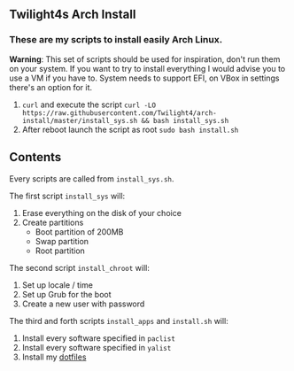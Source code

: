 ## Twilight4s Arch Install

### These are my scripts to install easily Arch Linux.

**Warning**: This set of scripts should be used for inspiration, don't run them on your system. If you want to try to install everything I would advise you to use a VM if you have to. System needs to support EFI, on VBox in settings there's an option for it. 
1. `curl` and execute the script `curl -LO https://raw.githubusercontent.com/Twilight4/arch-install/master/install_sys.sh && bash install_sys.sh`
2. After reboot launch the script as root `sudo bash install.sh`

## Contents
Every scripts are called from `install_sys.sh`.

The first script `install_sys` will:
1. Erase everything on the disk of your choice
2. Create partitions
   - Boot partition of 200MB
   - Swap partition
   - Root partition

The second script `install_chroot` will:
1. Set up locale / time
2. Set up Grub for the boot
3. Create a new user with password

The third and forth scripts `install_apps` and `install.sh` will:
1. Install every software specified in `paclist`
2. Install every software specified in `yalist`
3. Install my [dotfiles](https://github.com/Twilight4/dotfiles)
